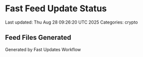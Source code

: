 # Fast Feed Update Status
Last updated: Thu Aug 28 09:26:20 UTC 2025
Categories: crypto

## Feed Files Generated

Generated by Fast Updates Workflow
